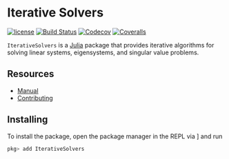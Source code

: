 # Iterative Solvers

[![license](https://img.shields.io/github/license/mashape/apistatus.svg?maxAge=2592000)](https://github.com/JuliaMath/IterativeSolvers.jl/blob/master/LICENSE)
[![Build Status](https://github.com/JuliaMath/IterativeSolvers.jl/workflows/CI/badge.svg)](https://github.com/JuliaMath/IterativeSolvers.jl/actions)
[![Codecov](http://codecov.io/github/JuliaMath/IterativeSolvers.jl/coverage.svg?branch=master)](http://codecov.io/github/JuliaMath/IterativeSolvers.jl?branch=master)
[![Coveralls](https://coveralls.io/repos/JuliaMath/IterativeSolvers.jl/badge.svg?branch=master&service=github)](https://coveralls.io/github/JuliaMath/IterativeSolvers.jl?branch=master)

`IterativeSolvers` is a [Julia](http://julialang.org) package that provides iterative algorithms for solving linear systems, eigensystems, and singular value problems.

## Resources

- [Manual](https://juliamath.github.io/IterativeSolvers.jl/dev/)
- [Contributing](https://juliamath.github.io/IterativeSolvers.jl/dev/about/CONTRIBUTING/)

## Installing

To install the package, open the package manager in the REPL via ] and run

```julia
pkg> add IterativeSolvers
```
